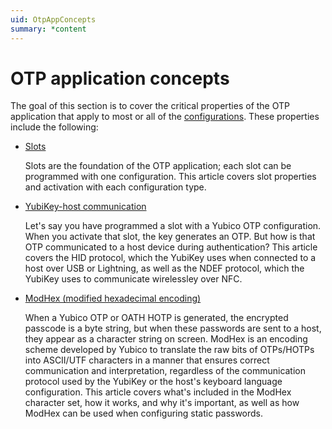 ```yaml
---
uid: OtpAppConcepts
summary: *content
---
```


<!-- Copyright 2021 Yubico AB

Licensed under the Apache License, Version 2.0 (the "License");
you may not use this file except in compliance with the License.
You may obtain a copy of the License at

    http://www.apache.org/licenses/LICENSE-2.0

Unless required by applicable law or agreed to in writing, software
distributed under the License is distributed on an "AS IS" BASIS,
WITHOUT WARRANTIES OR CONDITIONS OF ANY KIND, either express or implied.
See the License for the specific language governing permissions and
limitations under the License. -->

# OTP application concepts

The goal of this section is to cover the critical properties of the OTP application that apply to most or all of the [configurations](xref:OtpConfigConcepts). These properties include the following:

- [Slots](xref:OtpSlots)

   Slots are the foundation of the OTP application; each slot can be programmed with one configuration. This article covers slot properties and activation with each configuration type.

- [YubiKey-host communication](xref:OtpHID)

   Let's say you have programmed a slot with a Yubico OTP configuration. When you activate that slot, the key generates an OTP. But how is that OTP communicated to a host device during authentication? This article covers the HID protocol, which the YubiKey uses when connected to a host over USB or Lightning, as well as the NDEF protocol, which the YubiKey uses to communicate wirelessley over NFC.

- [ModHex (modified hexadecimal encoding)](xref:OtpModhex)

   When a Yubico OTP or OATH HOTP is generated, the encrypted passcode is a byte string, but when these passwords are sent to a host, they appear as a character string on screen. ModHex is an encoding scheme developed by Yubico to translate the raw bits of OTPs/HOTPs into ASCII/UTF characters in a manner that ensures correct communication and interpretation, regardless of the communication protocol used by the YubiKey or the host's keyboard language configuration. This article covers what's included in the ModHex character set, how it works, and why it's important, as well as how ModHex can be used when configuring static passwords.
